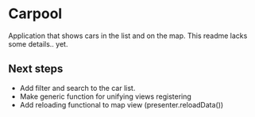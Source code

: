 # Carpool

Application that shows cars  in the list and on the map. This readme lacks some details.. yet. 



## Next steps
 - Add filter and search to the car list.
 - Make generic function for unifying views registering
- Add reloading functional to map view (presenter.reloadData())

